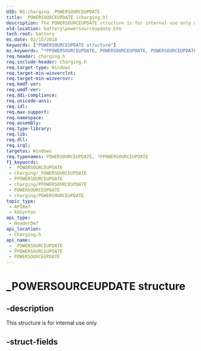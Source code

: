 ```yaml
---
UID: NS:charging._POWERSOURCEUPDATE
title: _POWERSOURCEUPDATE (charging.h)
description: The POWERSOURCEUPDATE structure is for internal use only and should not be called from your code.
old-location: battery\powersourceupdate.htm
tech.root: battery
ms.date: 02/15/2018
keywords: ["POWERSOURCEUPDATE structure"]
ms.keywords: "*PPOWERSOURCEUPDATE, POWERSOURCEUPDATE, POWERSOURCEUPDATE structure [Battery Devices], _POWERSOURCEUPDATE, battery.powersourceupdate, charging/BATTERY_INFORMATION"
req.header: charging.h
req.include-header: Charging.h
req.target-type: Windows
req.target-min-winverclnt: 
req.target-min-winversvr: 
req.kmdf-ver: 
req.umdf-ver: 
req.ddi-compliance: 
req.unicode-ansi: 
req.idl: 
req.max-support: 
req.namespace: 
req.assembly: 
req.type-library: 
req.lib: 
req.dll: 
req.irql: 
targetos: Windows
req.typenames: POWERSOURCEUPDATE, *PPOWERSOURCEUPDATE
f1_keywords:
 - _POWERSOURCEUPDATE
 - charging/_POWERSOURCEUPDATE
 - PPOWERSOURCEUPDATE
 - charging/PPOWERSOURCEUPDATE
 - POWERSOURCEUPDATE
 - charging/POWERSOURCEUPDATE
topic_type:
 - APIRef
 - kbSyntax
api_type:
 - HeaderDef
api_location:
 - Charging.h
api_name:
 - _POWERSOURCEUPDATE
 - PPOWERSOURCEUPDATE
 - POWERSOURCEUPDATE
---
```


# _POWERSOURCEUPDATE structure


## -description

This structure is for internal use only.

## -struct-fields

